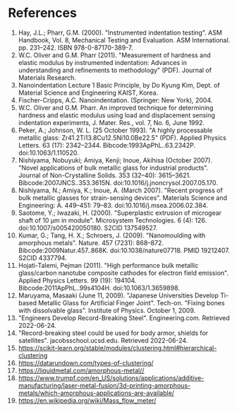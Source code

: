 # References

1. Hay, J.L.; Pharr, G.M. (2000). "Instrumented indentation testing". ASM
   Handbook, Vol. 8, Mechanical Testing and Evaluation. ASM International. pp.
   231–242. ISBN 978-0-87170-389-7.
2. W.C. Oliver and G.M. Pharr (2011). "Measurement of hardness and elastic
   modulus by instrumented indentation: Advances in understanding and
   refinements to methodology" (PDF). Journal of Materials Research.
3. Nanoindentation Lecture 1 Basic Principle, by Do Kyung Kim, Dept. of Material
   Science and Engineering KAIST, Korea.
4. Fischer-Cripps, A.C. Nanoindentation. (Springer: New York), 2004.
5. W.C. Oliver and G.M. Pharr. An improved technique for determining hardness
   and elastic modulus using load and displacement sensing indentation
   experiments, J. Mater. Res., vol. 7, No. 6, June 1992.
6. Peker, A.; Johnson, W. L. (25 October 1993). "A highly processable metallic
   glass: Zr41.2Ti13.8Cu12.5Ni10.0Be22.5" (PDF). Applied Physics Letters. 63
   (17): 2342–2344. Bibcode:1993ApPhL..63.2342P. doi:10.1063/1.110520.
7. Nishiyama, Nobuyuki; Amiya, Kenji; Inoue, Akihisa (October 2007). "Novel
   applications of bulk metallic glass for industrial products". Journal of
   Non-Crystalline Solids. 353 (32–40): 3615–3621. Bibcode:2007JNCS..353.3615N.
   doi:10.1016/j.jnoncrysol.2007.05.170.
8. Nishiyama, N.; Amiya, K.; Inoue, A. (March 2007). "Recent progress of bulk
   metallic glasses for strain-sensing devices". Materials Science and
   Engineering: A. 449–451: 79–83. doi:10.1016/j.msea.2006.02.384.
9. Saotome, Y.; Iwazaki, H. (2000). "Superplastic extrusion of microgear shaft
   of 10 μm in module". Microsystem Technologies. 6 (4): 126.
   doi:10.1007/s005420050180. S2CID 137549527.
10. Kumar, G.; Tang, H. X.; Schroers, J. (2009). "Nanomoulding with amorphous
    metals". Nature. 457 (7231): 868–872. Bibcode:2009Natur.457..868K.
    doi:10.1038/nature07718. PMID 19212407. S2CID 4337794.
11. Hojati-Talemi, Pejman (2011). "High performance bulk metallic glass/carbon
    nanotube composite cathodes for electron field emission". Applied Physics
    Letters. 99 (19): 194104. Bibcode:2011ApPhL..99s4104H.
    doi:10.1063/1.3659898.
12. Maruyama, Masaaki (June 11, 2009). "Japanese Universities Develop Ti-based
    Metallic Glass for Artificial Finger Joint". Tech-on. "Fixing bones with
    dissolvable glass". Institute of Physics. October 1, 2009.
13. "Engineers Develop Record-Breaking Steel". Engineering.com. Retrieved
    2022-06-24.
14. "Record-breaking steel could be used for body armor, shields for
    satellites". jacobsschool.ucsd.edu. Retrieved 2022-06-24.
15. <https://scikit-learn.org/stable/modules/clustering.html#hierarchical-clustering>
16. <https://datarundown.com/types-of-clustering/>
17. <https://liquidmetal.com/amorphous-metal//>
18. <https://www.trumpf.com/en_US/solutions/applications/additive-manufacturing/laser-metal-fusion/3d-printing-amorphous-metals/which-amorphous-applications-are-available/>
19. <https://en.wikipedia.org/wiki/Mass_flow_meter/>
